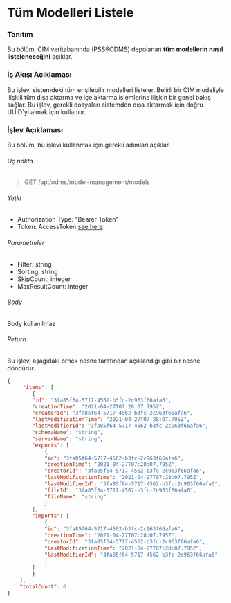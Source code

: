 # Tüm Modelleri Listele

### Tanıtım
Bu bölüm, CIM veritabanında (PSS®ODMS) depolanan **tüm modellerin nasıl listeleneceğini** açıklar.

### İş Akışı Açıklaması
Bu işlev, sistemdeki tüm erişilebilir modelleri listeler. Belirli bir CIM modeliyle ilişkili tüm dışa aktarma ve içe aktarma işlemlerine ilişkin bir genel bakış sağlar. Bu işlev, gerekli dosyaları sistemden dışa aktarmak için doğru UUID'yi almak için kullanılır.

### İşlev Açıklaması
Bu bölüm, bu işlevi kullanmak için gerekli adımları açıklar.

###### Uç nokta
> GET /api/odms/model-management/models

###### Yetki
- Authorization Type: "Bearer Token"
- Token: AccessToken [see here](../IdentityManagement/Authorization.md)

###### Parametreler
- Filter: string
- Sorting: string
- SkipCount: integer
- MaxResultCount: integer

###### Body
Body kullanılmaz

###### Return
Bu işlev, aşağıdaki örnek nesne tarafından açıklandığı gibi bir nesne döndürür.
````JSON
{
     "items": [
        {
        "id": "3fa85f64-5717-4562-b3fc-2c963f66afa6",
        "creationTime": "2021-04-27T07:28:07.795Z",
        "creatorId": "3fa85f64-5717-4562-b3fc-2c963f66afa6",
        "lastModificationTime": "2021-04-27T07:28:07.795Z",
        "lastModifierId": "3fa85f64-5717-4562-b3fc-2c963f66afa6",
        "schemaName": "string",
        "serverName": "string",
        "exports": [
            {
            "id": "3fa85f64-5717-4562-b3fc-2c963f66afa6",
            "creationTime": "2021-04-27T07:28:07.795Z",
            "creatorId": "3fa85f64-5717-4562-b3fc-2c963f66afa6",
            "lastModificationTime": "2021-04-27T07:28:07.795Z",
            "lastModifierId": "3fa85f64-5717-4562-b3fc-2c963f66afa6",
            "fileId": "3fa85f64-5717-4562-b3fc-2c963f66afa6",
            "fileName": "string"
            }
        ],
        "imports": [
            {
            "id": "3fa85f64-5717-4562-b3fc-2c963f66afa6",
            "creationTime": "2021-04-27T07:28:07.795Z",
            "creatorId": "3fa85f64-5717-4562-b3fc-2c963f66afa6",
            "lastModificationTime": "2021-04-27T07:28:07.795Z",
            "lastModifierId": "3fa85f64-5717-4562-b3fc-2c963f66afa6"
            }
        ]
        }
    ],
    "totalCount": 0
}
````